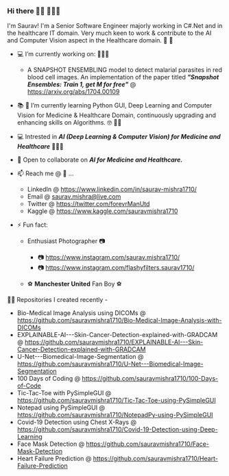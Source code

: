 ### Hi there 🙋‍♂️ 👨🏼‍💻

I'm Saurav! I'm a Senior Software Engineer majorly working in C#.Net and in the healthcare IT domain. Very much keen to work & contribute to the AI and Computer Vision aspect in the Healthcare domain. :construction_worker: :hospital:

- :computer: I’m currently working on: 👨🏼‍💻

    - A SNAPSHOT ENSEMBLING model to detect malarial parasites in red blood cell images. An implementation of the paper titled ***"Snapshot Ensembles: Train 1, get M for free"*** @ https://arxiv.org/abs/1704.00109
    
    
- :books: :notebook: I’m currently learning Python GUI, Deep Learning and Computer Vision for Medicine & Healthcare Domain, continuously upgrading and enhancing skills on Algorithms. :nerd_face: 🐱‍👓


- :computer: Intrested in ***AI (Deep Learning & Computer Vision) for Medicine and Healthcare*** 👨🏼‍💻

- 👯 Open to collaborate on ***AI for Medicine and Healthcare.***


- 📫 Reach me @ :email: ...
    - LinkedIn @ https://www.linkedin.com/in/saurav-mishra1710/
    - Email @ saurav.mishra@live.com 
    - Twitter @ https://twitter.com/forevrManUtd
    - Kaggle @ https://www.kaggle.com/sauravmishra1710


- ⚡ Fun fact: 

    - Enthusiast Photographer :camera:

        - :camera: https://www.instagram.com/saurav.mishra1710/
        - :camera: https://www.instagram.com/flashyfilters.saurav1710/

    - :soccer: **Manchester United** Fan Boy :soccer:


👨‍💻 Repositories I created recently - 

  - Bio-Medical Image Analysis using DICOMs @ https://github.com/sauravmishra1710/Bio-Medical-Image-Analysis-with-DICOMs
  - EXPLAINABLE-AI---Skin-Cancer-Detection-explained-with-GRADCAM @ https://github.com/sauravmishra1710/EXPLAINABLE-AI---Skin-Cancer-Detection-explained-with-GRADCAM
  - U-Net---Biomedical-Image-Segmentation @ https://github.com/sauravmishra1710/U-Net---Biomedical-Image-Segmentation
  - 100 Days of Coding @ https://github.com/sauravmishra1710/100-Days-of-Code
  - Tic-Tac-Toe with PySimpleGUI @ https://github.com/sauravmishra1710/Tic-Tac-Toe-using-PySimpleGUI
  - Notepad using PySimpleGUI @ https://github.com/sauravmishra1710/NotepadPy-using-PySimpleGUI
  - Covid-19 Detection using Chest X-Rays @ https://github.com/sauravmishra1710/Covid-19-Detection-using-Deep-Learning
  - Face Mask Detection @ https://github.com/sauravmishra1710/Face-Mask-Detection
  - Heart Failure Prediction @ https://github.com/sauravmishra1710/Heart-Failure-Prediction
